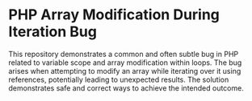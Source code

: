 # PHP Array Modification During Iteration Bug

This repository demonstrates a common and often subtle bug in PHP related to variable scope and array modification within loops.  The bug arises when attempting to modify an array while iterating over it using references, potentially leading to unexpected results.  The solution demonstrates safe and correct ways to achieve the intended outcome.